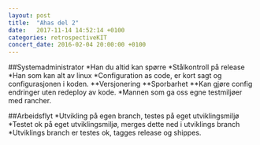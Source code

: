 ```yaml
---
layout: post
title:  "Ahas del 2"
date:   2017-11-14 14:52:14 +0100
categories: retrospectiveKIT
concert_date: 2016-02-04 20:00:00 +0100
---
```

##Systemadministrator
*Han du altid kan spørre 
*Stålkontroll på release
*Han som kan alt av linux
*Configuration as code, er kort sagt og configurasjonen i koden.
**Versjonering
**Sporbarhet
**Kan gjøre config endringer uten redeploy av kode.
*Mannen som ga oss egne testmiljøer med rancher.

##Arbeidsflyt
*Utvikling på egen branch, testes på eget utviklingsmiljø
*Testet ok på eget utviklingsmiljø, merges dette ned i utviklings branch
*Utviklings branch er testes ok, tagges release og shippes.

